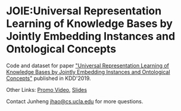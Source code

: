 # JOIE:Universal Representation Learning of Knowledge Bases by Jointly Embedding Instances and Ontological Concepts

Code and dataset for paper ["Universal Representation Learning of Knowledge Bases by Jointly Embedding Instances and Ontological Concepts"](https://dl.acm.org/doi/10.1145/3292500.3330838) published in KDD'2019.

Other Links: [Promo Video](https://youtu.be/krJP6Lpa4so), [Slides](https://www.haojunheng.com/files/pubs/KDD19-JOIE-Presentation.pdf)

Contact Junheng <jhao@cs.ucla.edu> for more questions.